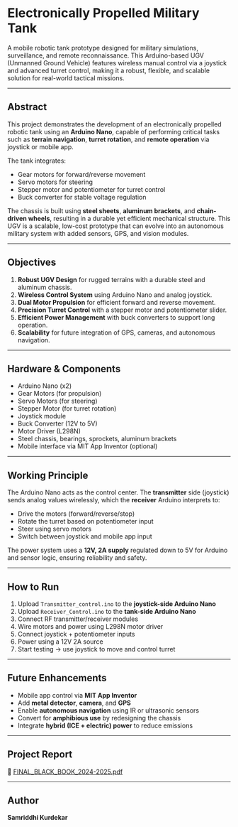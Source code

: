 # Electronically Propelled Military Tank

A mobile robotic tank prototype designed for military simulations, surveillance, and remote reconnaissance. This Arduino-based UGV (Unmanned Ground Vehicle) features wireless manual control via a joystick and advanced turret control, making it a robust, flexible, and scalable solution for real-world tactical missions.

---

## Abstract

This project demonstrates the development of an electronically propelled robotic tank using an **Arduino Nano**, capable of performing critical tasks such as **terrain navigation**, **turret rotation**, and **remote operation** via joystick or mobile app.

The tank integrates:
- Gear motors for forward/reverse movement
- Servo motors for steering
- Stepper motor and potentiometer for turret control
- Buck converter for stable voltage regulation

The chassis is built using **steel sheets**, **aluminum brackets**, and **chain-driven wheels**, resulting in a durable yet efficient mechanical structure. This UGV is a scalable, low-cost prototype that can evolve into an autonomous military system with added sensors, GPS, and vision modules.

---

## Objectives

1. **Robust UGV Design** for rugged terrains with a durable steel and aluminum chassis.
2. **Wireless Control System** using Arduino Nano and analog joystick.
3. **Dual Motor Propulsion** for efficient forward and reverse movement.
4. **Precision Turret Control** with a stepper motor and potentiometer slider.
5. **Efficient Power Management** with buck converters to support long operation.
6. **Scalability** for future integration of GPS, cameras, and autonomous navigation.

---

## Hardware & Components

- Arduino Nano (x2)
- Gear Motors (for propulsion)
- Servo Motors (for steering)
- Stepper Motor (for turret rotation)
- Joystick module
- Buck Converter (12V to 5V)
- Motor Driver (L298N)
- Steel chassis, bearings, sprockets, aluminum brackets
- Mobile interface via MIT App Inventor (optional)

---

## Working Principle

The Arduino Nano acts as the control center. The **transmitter** side (joystick) sends analog values wirelessly, which the **receiver** Arduino interprets to:
- Drive the motors (forward/reverse/stop)
- Rotate the turret based on potentiometer input
- Steer using servo motors
- Switch between joystick and mobile app input

The power system uses a **12V, 2A supply** regulated down to 5V for Arduino and sensor logic, ensuring reliability and safety.


---

## How to Run

1. Upload `Transmitter_control.ino` to the **joystick-side Arduino Nano**
2. Upload `Receiver_Control.ino` to the **tank-side Arduino Nano**
3. Connect RF transmitter/receiver modules
4. Wire motors and power using L298N motor driver
5. Connect joystick + potentiometer inputs
6. Power using a 12V 2A source
7. Start testing → use joystick to move and control turret

---

## Future Enhancements

- Mobile app control via **MIT App Inventor**
- Add **metal detector**, **camera**, and **GPS**
- Enable **autonomous navigation** using IR or ultrasonic sensors
- Convert for **amphibious use** by redesigning the chassis
- Integrate **hybrid (ICE + electric) power** to reduce emissions

---

## Project Report

📄 [FINAL_BLACK_BOOK_2024-2025.pdf](FINAL_BLACK_BOOK_2024-2025.pdf)

---

## Author

**Samriddhi Kurdekar**  
 
